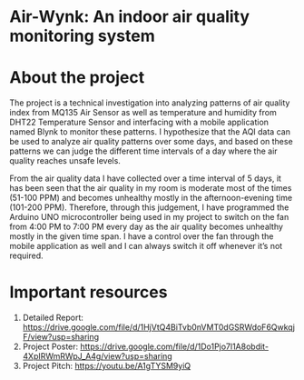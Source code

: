 # Air-Wynk: An indoor air quality monitoring system

# About the project
The project is a technical investigation into analyzing patterns of air quality index from
MQ135 Air Sensor as well as temperature and humidity from DHT22 Temperature Sensor and
interfacing with a mobile application named Blynk to monitor these patterns. I hypothesize
that the AQI data can be used to analyze air quality patterns over some days, and based on
these patterns we can judge the different time intervals of a day where the air quality
reaches unsafe levels.

From the air quality data I have collected over a time interval of 5 days, it has been seen
that the air quality in my room is moderate most of the times (51-100 PPM) and becomes
unhealthy mostly in the afternoon-evening time (101-200 PPM). Therefore, through this
judgement, I have programmed the Arduino UNO microcontroller being used in my project
to switch on the fan from 4:00 PM to 7:00 PM every day as the air quality becomes unhealthy
mostly in the given time span. I have a control over the fan through the mobile application
as well and I can always switch it off whenever it’s not required.

# Important resources
1. Detailed Report: https://drive.google.com/file/d/1HjVtQ4BiTvb0nVMT0dGSRWdoF6QwkqjF/view?usp=sharing
2. Project Poster: https://drive.google.com/file/d/1Do1Pjo7l1A8obdit-4XpIRWmRWpJ_A4g/view?usp=sharing
3. Project Pitch: https://youtu.be/A1gTYSM9yiQ
